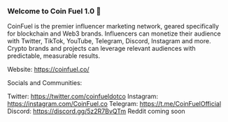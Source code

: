 ### Welcome to Coin Fuel 1.0 👋

CoinFuel is the premier influencer marketing network, geared specifically for blockchain and Web3 brands. 
Influencers can monetize their audience with Twitter, TikTok, YouTube, Telegram, Discord, Instagram and more. 
Crypto brands and projects can leverage relevant audiences with predictable, measurable results.

Website: https://coinfuel.co/

Socials and Communities:

Twitter: https://twitter.com/coinfueldotco
Instagram: https://instagram.com/CoinFuel.co
Telegram: https://t.me/CoinFuelOfficial
Discord: https://discord.gg/5z2R7BvQTm
Reddit coming soon
